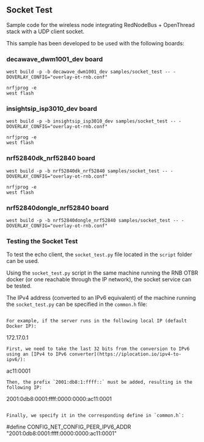 ## Socket Test
Sample code for the wireless node integrating RedNodeBus + OpenThread stack with a UDP client socket.

This sample has been developed to be used with the following boards:

### decawave_dwm1001_dev board
```
west build -p -b decawave_dwm1001_dev samples/socket_test -- -DOVERLAY_CONFIG="overlay-ot-rnb.conf"
```
```
nrfjprog -e
west flash
```

### insightsip_isp3010_dev board
```
west build -p -b insightsip_isp3010_dev samples/socket_test -- -DOVERLAY_CONFIG="overlay-ot-rnb.conf"
```
```
nrfjprog -e
west flash
```

### nrf52840dk_nrf52840 board
```
west build -p -b nrf52840dk_nrf52840 samples/socket_test -- -DOVERLAY_CONFIG="overlay-ot-rnb.conf"
```
```
nrfjprog -e
west flash
```

### nrf52840dongle_nrf52840 board
```
west build -p -b nrf52840dongle_nrf52840 samples/socket_test -- -DOVERLAY_CONFIG="overlay-ot-rnb.conf"
```

### Testing the Socket Test
To test the echo client, the `socket_test.py` file located in the `script` folder can be used.

Using the `socket_test.py` script in the same machine running the RNB OTBR docker (or one reachable through the IP network), the socket service can be tested.

The IPv4 address (converted to an IPv6 equivalent) of the machine running the `socket_test.py` can be specified in the `common.h` file:
```

For example, if the server runs in the following local IP (default Docker IP):
```
172.17.0.1
```
First, we need to take the last 32 bits from the conversion to IPv6 using an [IPv4 to IPv6 converter](https://iplocation.io/ipv4-to-ipv6/):
```
ac11:0001
```
Then, the prefix `2001:db8:1:ffff::` must be added, resulting in the following IP:
```
2001:0db8:0001:ffff:0000:0000:ac11:0001
```

Finally, we specify it in the corresponding define in `common.h`:
```
#define CONFIG_NET_CONFIG_PEER_IPV6_ADDR "2001:0db8:0001:ffff:0000:0000:ac11:0001"
```
